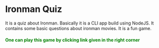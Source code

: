 <h1>Ironman Quiz</h1>
<p>It is a quiz about Ironman. Basically it is a CLI app build using NodeJS. It contains some basic questions about ironman movies.
It is a fun game.
</p>

<h4 style="color: green">One can play this game by clicking link given in the right corner</h4>

